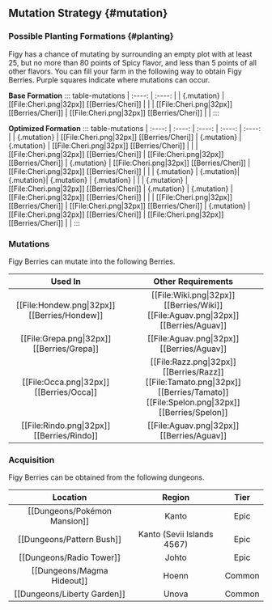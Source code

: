 ## Mutation Strategy {#mutation}

### Possible Planting Formations {#planting}

Figy has a chance of mutating by surrounding an empty plot with at least 25, but no more than 80 points of Spicy flavor, and less than 5 points of all other flavors. You can fill your farm in the following way to obtain Figy Berries. Purple squares indicate where mutations can occur.

**Base Formation**
::: table-mutations
| :----: | :----: |
| {.mutation} | [[File:Cheri.png\|32px]] [[Berries/Cheri]] | |
| [[File:Cheri.png\|32px]] [[Berries/Cheri]] | [[File:Cheri.png\|32px]] [[Berries/Cheri]] | |
:::

**Optimized Formation**
::: table-mutations
| :----: | :----: | :----: | :----: | :----: |
| {.mutation} | [[File:Cheri.png\|32px]] [[Berries/Cheri]] | {.mutation} | {.mutation} | [[File:Cheri.png\|32px]] [[Berries/Cheri]] | |
| [[File:Cheri.png\|32px]] [[Berries/Cheri]] | [[File:Cheri.png\|32px]] [[Berries/Cheri]] | {.mutation} | [[File:Cheri.png\|32px]] [[Berries/Cheri]] | [[File:Cheri.png\|32px]] [[Berries/Cheri]] | |
| {.mutation} | {.mutation}| {.mutation}| {.mutation} | {.mutation} | |
| {.mutation} | [[File:Cheri.png\|32px]] [[Berries/Cheri]] | {.mutation} | {.mutation} | [[File:Cheri.png\|32px]] [[Berries/Cheri]] | |
| [[File:Cheri.png\|32px]] [[Berries/Cheri]] | [[File:Cheri.png\|32px]] [[Berries/Cheri]] | {.mutation} | [[File:Cheri.png\|32px]] [[Berries/Cheri]] | [[File:Cheri.png\|32px]] [[Berries/Cheri]] | |
:::

### Mutations
Figy Berries can mutate into the following Berries.

| Used In                                       | Other Requirements |
| :---:                                         | :---: |
| [[File:Hondew.png\|32px]] [[Berries/Hondew]]  | [[File:Wiki.png\|32px]] [[Berries/Wiki]] [[File:Aguav.png\|32px]] [[Berries/Aguav]] |
| [[File:Grepa.png\|32px]] [[Berries/Grepa]]    | [[File:Aguav.png\|32px]] [[Berries/Aguav]] |
| [[File:Occa.png\|32px]] [[Berries/Occa]]    | [[File:Razz.png\|32px]] [[Berries/Razz]] [[File:Tamato.png\|32px]] [[Berries/Tamato]] [[File:Spelon.png\|32px]] [[Berries/Spelon]] |
| [[File:Rindo.png\|32px]] [[Berries/Rindo]]    | [[File:Aguav.png\|32px]] [[Berries/Aguav]] |

### Acquisition
Figy Berries can be obtained from the following dungeons.

| Location	                        | Region | Tier	    |
| :---:                             | :---:     | :---:         |
| [[Dungeons/Pokémon Mansion]]      | Kanto | Epic  	|
| [[Dungeons/Pattern Bush]]	        | Kanto (Sevii Islands 4567) | Epic  	|
| [[Dungeons/Radio Tower]]	        | Johto | Epic  	|
| [[Dungeons/Magma Hideout]]        | Hoenn | Common	|
| [[Dungeons/Liberty Garden]]       | Unova | Common	|